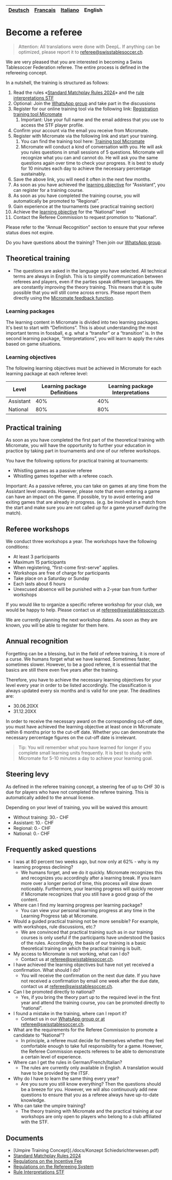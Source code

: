 |[Deutsch](./README.md)|[Francais](./fr.md)|[Italiano](./it.md)|English|
|---|---|---|---|

# Become a referee

> Attention: All translations were done with DeepL. If anything can be optimized, please report it to referee@swisstablesoccer.ch.

We are very pleased that you are interested in becoming a Swiss Tablesoccer Federation referee. The entire process is defined in the refereeing concept.

In a nutshell, the training is structured as follows:

1. Read the rules «[Standard Matchplay Rules 2024](./docs/Standard_Matchplay_Rules_2024.pdf)» and the [rule interpretations STF](./docs/Regelinterpretationen%20STF.pdf)
2. Optional: Join the [WhatsApp group](./contact.md) and take part in the discussions
3. Register for our online training tool via the following link: [Registration training tool Micromate](https://learn.micromate.ai/registration?orgCode=8955-DEF2-BAF2-F4B1)
    1. Important: Use your full name and the email address that you use to access the STF player profile.
3. Confirm your account via the email you receive from Micromate.
4. Register with Micromate via the following link and start your training.
    1. You can find the training tool here: [Training tool Micromate](https://learn.micromate.ai)
    2. Micromate will conduct a kind of conversation with you. He will ask you rules questions in small sessions of 5 questions. Micromate will recognize what you can and cannot do. He will ask you the same questions again over time to check your progress. It is best to study for 10 minutes each day to achieve the necessary percentage sustainably.
6. Save the above link, you will need it often in the next few months.
7. As soon as you have achieved the [learning objective](https://referee.swisstablesoccer.ch/#lernziele) for “Assistant”, you can register for a training course.
8. As soon as you have completed the training course, you will automatically be promoted to “Regional”.
9. Gain experience at the tournaments (see practical training section)
10. Achieve the [learning objective](https://referee.swisstablesoccer.ch/#lernziele) for the “National” level
11. Contact the Referee Commission to request promotion to “National”.

Please refer to the “Annual Recognition” section to ensure that your referee status does not expire.

Do you have questions about the training? Then join our [WhatsApp group](./contact.md).

## Theoretical training

- The questions are asked in the language you have selected.
All technical terms are always in English. This is to simplify communication between referees and players, even if the parties speak different languages.
We are constantly improving the theory training. This means that it is quite possible that you will still come across errors. Please report them directly using the [Micromate feedback function](./feedback.md).

### Learning packages
The learning content in Micromate is divided into two learning packages. It's best to start with “Definitions”. This is about understanding the most important terms in foosball, e.g. what a “transfer” or a “transition” is. In the second learning package, “Interpretations”, you will learn to apply the rules based on game situations.

### Learning objectives
The following learning objectives must be achieved in Micromate for each learning package at each referee level:

|Level|Learning package Definitions|Learning package Interpretations|
|---|---|---|
|Assistant|40%|40%|
|National|80%|80%|

## Practical training

As soon as you have completed the first part of the theoretical training with Micromate, you will have the opportunity to further your education in practice by taking part in tournaments and one of our referee workshops.

You have the following options for practical training at tournaments:

- Whistling games as a passive referee
- Whistling games together with a referee coach.

Important: As a passive referee, you can take on games at any time from the Assistant level onwards. However, please note that even entering a game can have an impact on the game. If possible, try to avoid entering and exiting games that are already in progress. (e.g. be involved in a match from the start and make sure you are not called up for a game yourself during the match).

## Referee workshops

We conduct three workshops a year. The workshops have the following conditions:

- At least 3 participants
- Maximum 15 participants
- When registering, “first-come first-serve” applies.
- Workshops are free of charge for participants
- Take place on a Saturday or Sunday
- Each lasts about 6 hours
- Unexcused absence will be punished with a 2-year ban from further workshops

If you would like to organize a specific referee workshop for your club, we would be happy to help. Please contact us at [referee@swisstablesoccer.ch](mailto:referee@swisstablesoccer.ch).

We are currently planning the next workshop dates. As soon as they are known, you will be able to register for them here.

## Annual recognition

Forgetting can be a blessing, but in the field of referee training, it is more of a curse. We humans forget what we have learned. Sometimes faster, sometimes slower. However, to be a good referee, it is essential that the basics are still there even five years after the training.

Therefore, you have to achieve the necessary learning objectives for your level every year in order to be listed accordingly. The classification is always updated every six months and is valid for one year. The deadlines are:

- 30.06.20XX
- 31.12.20XX

In order to receive the necessary award on the corresponding cut-off date, you must have achieved the learning objective at least once in Micromate within 6 months prior to the cut-off date. Whether you can demonstrate the necessary percentage figures on the cut-off date is irrelevant.

> Tip: You will remember what you have learned for longer if you complete small learning units frequently. It is best to study with Micromate for 5-10 minutes a day to achieve your learning goal.

## Steering levy

As defined in the referee training concept, a steering fee of up to CHF 30 is due for players who have not completed the referee training. This is automatically added to the annual license.

Depending on your level of training, you will be waived this amount:

- Without training: 30.- CHF
- Assistant: 10.- CHF
- Regional: 0.- CHF
- National: 0.- CHF

## Frequently asked questions

- I was at 80 percent two weeks ago, but now only at 62% - why is my learning progress declining?
    - We humans forget, and we do it quickly. Micromate recognizes this and recognizes you accordingly after a learning break. If you learn more over a longer period of time, this process will slow down noticeably. Furthermore, your learning progress will quickly recover if Micromate recognizes that you still have a good grasp of the content.
- Where can I find my learning progress per learning package?
    - You can view your personal learning progress at any time in the Learning Progress tab at Micromate.
- Would a guided practical training not be more sensible? For example, with workshops, rule discussions, etc.?
    - We are convinced that practical training such as in our training courses is only useful if the participants have understood the basics of the rules. Accordingly, the basis of our training is a basic theoretical training on which the practical training is built.
- My access to Micromate is not working, what can I do?
    - Contact us at <referee@swisstablesoccer.ch>.
- I have achieved the learning objectives but have not yet received a confirmation. What should I do?
    - You will receive the confirmation on the next due date. If you have not received a confirmation by email one week after the due date, contact us at <referee@swisstablesoccer.ch>.
- Can I be promoted directly to national?
    - Yes, if you bring the theory part up to the required level in the first year and attend the training course, you can be promoted directly to “national”.
- I found a mistake in the training, where can I report it?
    - Contact us in our [WhatsApp group or at referee@swisstablesoccer.ch](./contact.md).
- What are the requirements for the Referee Commission to promote a candidate to “National”?
    - In principle, a referee must decide for themselves whether they feel comfortable enough to take full responsibility for a game. However, the Referee Commission expects referees to be able to demonstrate a certain level of experience.
- Where can I get the rules in German/French/Italian?
    - The rules are currently only available in English. A translation would have to be provided by the ITSF.
- Why do I have to learn the same thing every year?
    - Are you sure you still know everything? Then the questions should be a breeze for you. However, we will also continuously add new questions to ensure that you as a referee always have up-to-date knowledge.
- Who can take the umpire training?
     - The theory training with Micromate and the practical training at our workshops are only open to players who belong to a club affiliated with the STF.

## Documents

- [Umpire Training Concept](./docs/Konzept Schiedsrichterwesen.pdf)
- [Standard Matchplay Rules 2024](./docs/Standard_Matchplay_Rules_2024.pdf)
- [Regulations on the Incentive Fee](./docs/Regulations_on_the_Incentive_Fee.pdf)
- [Regulations on the Refereeing System](./docs/Regulations_on_the_Refereeing_System.pdf)
- [Rule Interpretations STF](./docs/Rule_Interpretations_STF.pdf)
